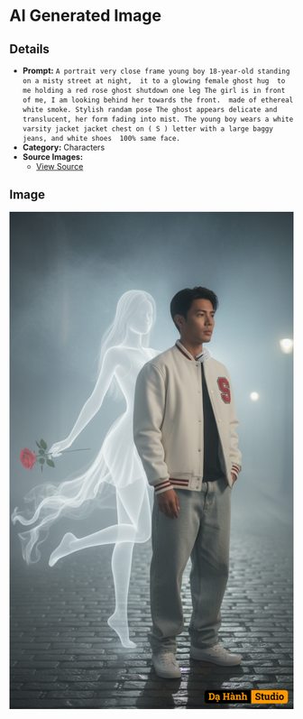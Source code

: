 # AI Generated Image

## Details
- **Prompt:** `A portrait very close frame young boy 18-year-old standing on a misty street at night,  it to a glowing female ghost hug  to me holding a red rose ghost shutdown one leg The girl is in front of me, I am looking behind her towards the front.  made of ethereal white smoke. Stylish randam pose The ghost appears delicate and translucent, her form fading into mist. The young boy wears a white varsity jacket jacket chest on ( S ) letter with a large baggy jeans, and white shoes 
100% same face.`
- **Category:** Characters
- **Source Images:**
  - [View Source](https://raw.githubusercontent.com/lenzcomvth/Somethings/main/Models/Male/Male.png)

## Image
![AI Generated Image](./image-2025-10-22T06-39-09-655Z-twfd6.png)
